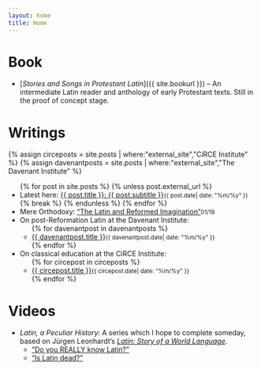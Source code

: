```yaml
---
layout: home
title: Home
---
```


# Book
- [*Stories and Songs in Protestant Latin*]({{ site.bookurl }}) – An intermediate Latin reader and anthology of early Protestant texts. Still in the proof of concept stage.

# Writings
{% assign circeposts = site.posts | where:"external_site","CiRCE Institute" %}
{% assign davenantposts = site.posts | where:"external_site","The Davenant Institute" %}
<ul>
{% for post in site.posts %}
{% unless post.external_url %}
<li>Latest here: <a href="{{ post.url }}">{{ post.title }}: {{ post.subtitle }}</a><small class="post-date">{{ post.date| date: "%m/%y" }}</small></li>
{% break %}
{% endunless %}
{% endfor %}
<li>Mere Orthodoxy: <a href="https://mereorthodoxy.com/latin-reformed-imagination/">“The Latin and Reformed Imagination”</a><small class="post-date">01/19</small></li>
<li>On post-Reformation Latin at the Davenant Institute:
	<ul>
	{% for davenantpost in davenantposts %}
    <li><a href="{{ davenantpost.external_url }}">{{ davenantpost.title }}</a><small class="post-date">{{ davenantpost.date| date: "%m/%y" }}</small></li>
	{% endfor %}
	</ul>
</li>
<li>On classical education at the CiRCE Institute:
	<ul>
	{% for circepost in circeposts %}
    <li><a href="{{ circepost.external_url }}">{{ circepost.title }}</a><small class="post-date">{{ circepost.date| date: "%m/%y" }}</small></li>
	{% endfor %}
	</ul>
</li>
</ul>

# Videos
<ul>
<li><em>Latin, a Peculiar History:</em> A series which I hope to complete someday, based on Jürgen Leonhardt’s <a href="https://www.amazon.com/dp/0674659961"><em>Latin: Story of a World Language</em></a>.
    <ul>
	<li><a href="https://www.youtube.com/watch?v=AT0U5BJ19aM&list=PLqvZZdoCdlTu63N-cVAPR7WfEbkB6EEoE">“Do you REALLY know Latin?”</a></li>
    <li><a href="https://www.youtube.com/watch?v=JdFAFfYdkoQ&list=PLqvZZdoCdlTu63N-cVAPR7WfEbkB6EEoE">“Is Latin dead?”</a></li>
	</ul>
</li>
<ul>